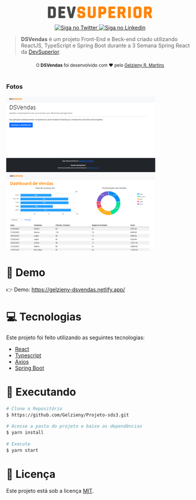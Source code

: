 <p align="center">
   <img src="frontend/public/ds-dark.svg" alt="MoveIt" width="280"/>
</p>

<p align="center">
   <p align="center">
    <a href="https://twitter.com/GelzienyRM/">
      <img alt="Siga no Twitter" src="https://img.shields.io/badge/-Twitter-1ca0f1?style=flat-square&labelColor=1ca0f1&logo=twitter&logoColor=white&link=https://twitter.com/GelzienyRM/">
    </a>
   
   <a href="https://www.linkedin.com/in/gelzieny-r-martins-180551106/">
      <img alt="Siga no Linkedin" src="https://img.shields.io/badge/-LinkedIn-blue?style=flat-square&logo=Linkedin&logoColor=white&link=https://www.linkedin.com/in/gelzieny-r-martins-180551106/">
    </a>
  </p>
</p>

> <b>DSVendas</b> é um projeto Front-End e Beck-end criado utilizando ReactJS, TypeScript e Spring Boot durante a 3 Semana Spring React  da [DevSuperior](https://devsuperior.com.br/). 

<div align="center">
  <sub>O <strong>DSVendas</strong> foi desenvolvido com ❤︎ pelo
    <a href="https://github.com/gelzieny">Gelzieny R. Martins</a>
  </sub>
</div>

<br>

### Fotos

<div>
   <img src="https://github.com/Gelzieny/Projeto-sds3/blob/main/frontend/public/1.PNG?raw=true" alt=""width="400px">
   <img src="https://github.com/Gelzieny/Projeto-sds3/blob/main/frontend/public/2.PNG?raw=true" width="400px">
</div>

# :eyes: Demo

👉 Demo: <https://gelzieny-dsvendas.netlify.app/>

# :computer: Tecnologias

Este projeto foi feito utilizando as seguintes tecnologias:

- [React](https://reactjs.org/)
- [Typescript](https://www.typescriptlang.org/)
- [Axios](https://github.com/axios/axios)
- [Spring Boot](https://spring.io/)

# :construction_worker: Executando

```bash
# Clone o Repositório
$ https://github.com/Gelzieny/Projeto-sds3.git
```

```bash
# Acesse a pasta do projeto e baixe as dependências
$ yarn install
```

```bash
# Execute
$ yarn start
```


# :closed_book: Licença

Este projeto está sob a licença [MIT](./LICENSE).